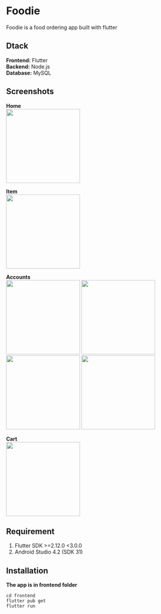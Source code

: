 # Foodie

Foodie is a food ordering app built with flutter

## Dtack

**Frontend:** Flutter\
**Backend:** Node.js\
**Database:** MySQL

## Screenshots

**Home**\
<img src="https://ik.imagekit.io/kni8mpkkuok/home_3GG4Oeu7W.gif?ik-sdk-version=javascript-1.4.3&updatedAt=1648691190238" width="200">

**Item**\
<img src="https://ik.imagekit.io/kni8mpkkuok/add_to_cart_u_SKKiAdA.gif?ik-sdk-version=javascript-1.4.3&updatedAt=1648691195779" width="200">

**Accounts**\
<img src="https://ik.imagekit.io/kni8mpkkuok/orders_laJlrUsX6.png?ik-sdk-version=javascript-1.4.3&updatedAt=1648691174659" width="200">
<img src="https://ik.imagekit.io/kni8mpkkuok/address_33XiPRv4H.png?ik-sdk-version=javascript-1.4.3&updatedAt=1648691174783" width="200">
<img src="https://ik.imagekit.io/kni8mpkkuok/balance_ECJ5SMedt.png?ik-sdk-version=javascript-1.4.3&updatedAt=1648691174491" width="200">
<img src="https://ik.imagekit.io/kni8mpkkuok/add_balance_RO0EKgmcH.png?ik-sdk-version=javascript-1.4.3&updatedAt=1648691175349" width="200">

**Cart**\
<img src="https://ik.imagekit.io/kni8mpkkuok/cart_lFJRpuX2G1.png?ik-sdk-version=javascript-1.4.3&updatedAt=1648691175796" width="200">

## Requirement

1. Flutter SDK >=2.12.0 <3.0.0
2. Android Studio 4.2 (SDK 31)

## Installation

**The app is in frontend folder**

```
cd frontend
flutter pub get
flutter run
```
